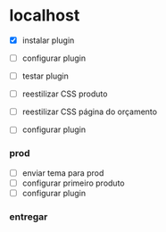 # localhost

- [x] instalar plugin
- [ ] configurar plugin

- [ ] testar plugin
- [ ] reestilizar CSS produto
- [ ] reestilizar CSS página do orçamento
- [ ] configurar plugin



### prod
- [ ] enviar tema para prod
- [ ] configurar primeiro produto
- [ ] configurar plugin

### entregar




